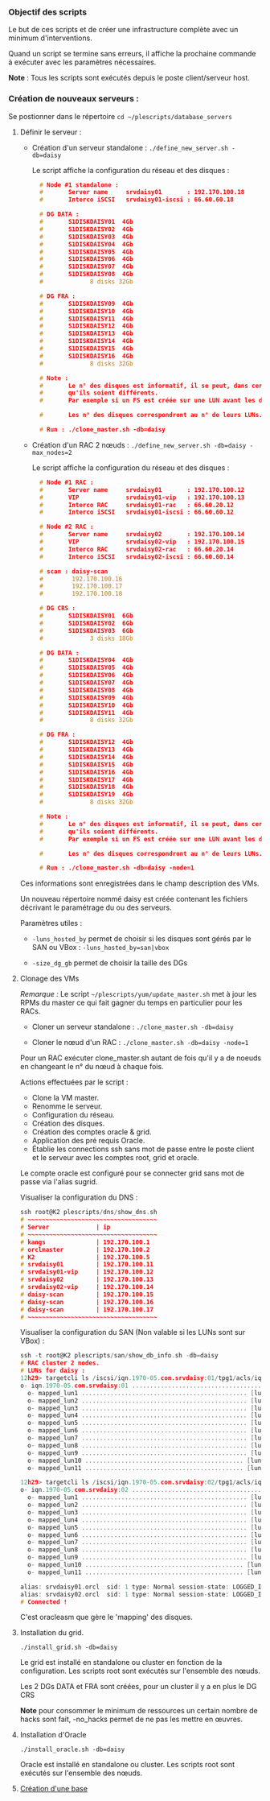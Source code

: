 ### Objectif des scripts

Le but de ces scripts et de créer une infrastructure complète avec un minimum
d'interventions.

Quand un script se termine sans erreurs, il affiche la prochaine commande à exécuter
avec les paramètres nécessaires.

**Note** : Tous les scripts sont exécutés depuis le poste client/serveur host.

### Création de nouveaux serveurs :

Se postionner dans le répertoire `cd ~/plescripts/database_servers`

1.	Définir le serveur :

	* Création d'un serveur standalone : `./define_new_server.sh -db=daisy`

	  Le script affiche la configuration du réseau et des disques :

	  ```c
		# Node #1 standalone :
		#       Server name     srvdaisy01       : 192.170.100.18
		#       Interco iSCSI   srvdaisy01-iscsi : 66.60.60.18

		# DG DATA :
		#       S1DISKDAISY01  4Gb
		#       S1DISKDAISY02  4Gb
		#       S1DISKDAISY03  4Gb
		#       S1DISKDAISY04  4Gb
		#       S1DISKDAISY05  4Gb
		#       S1DISKDAISY06  4Gb
		#       S1DISKDAISY07  4Gb
		#       S1DISKDAISY08  4Gb
		#             8 disks 32Gb

		# DG FRA :
		#       S1DISKDAISY09  4Gb
		#       S1DISKDAISY10  4Gb
		#       S1DISKDAISY11  4Gb
		#       S1DISKDAISY12  4Gb
		#       S1DISKDAISY13  4Gb
		#       S1DISKDAISY14  4Gb
		#       S1DISKDAISY15  4Gb
		#       S1DISKDAISY16  4Gb
		#             8 disks 32Gb

		# Note :
		#       Le n° des disques est informatif, il se peut, dans certains cas,
		#       qu'ils soient différents.
		#       Par exemple si un FS est créée sur une LUN avant les disques pour ASM.

		#       Les n° des disques correspondront au n° de leurs LUNs.

		# Run : ./clone_master.sh -db=daisy
	  ```

	* Création d'un RAC 2 nœuds : `./define_new_server.sh -db=daisy -max_nodes=2`

	  Le script affiche la configuration du réseau et des disques :

	  ```c
		# Node #1 RAC :
		#       Server name     srvdaisy01       : 192.170.100.12
		#       VIP             srvdaisy01-vip   : 192.170.100.13
		#       Interco RAC     srvdaisy01-rac   : 66.60.20.12
		#       Interco iSCSI   srvdaisy01-iscsi : 66.60.60.12

		# Node #2 RAC :
		#       Server name     srvdaisy02       : 192.170.100.14
		#       VIP             srvdaisy02-vip   : 192.170.100.15
		#       Interco RAC     srvdaisy02-rac   : 66.60.20.14
		#       Interco iSCSI   srvdaisy02-iscsi : 66.60.60.14

		# scan : daisy-scan
		#        192.170.100.16
		#        192.170.100.17
		#        192.170.100.18

		# DG CRS :
		#       S1DISKDAISY01  6Gb
		#       S1DISKDAISY02  6Gb
		#       S1DISKDAISY03  6Gb
		#             3 disks 18Gb

		# DG DATA :
		#       S1DISKDAISY04  4Gb
		#       S1DISKDAISY05  4Gb
		#       S1DISKDAISY06  4Gb
		#       S1DISKDAISY07  4Gb
		#       S1DISKDAISY08  4Gb
		#       S1DISKDAISY09  4Gb
		#       S1DISKDAISY10  4Gb
		#       S1DISKDAISY11  4Gb
		#             8 disks 32Gb

		# DG FRA :
		#       S1DISKDAISY12  4Gb
		#       S1DISKDAISY13  4Gb
		#       S1DISKDAISY14  4Gb
		#       S1DISKDAISY15  4Gb
		#       S1DISKDAISY16  4Gb
		#       S1DISKDAISY17  4Gb
		#       S1DISKDAISY18  4Gb
		#       S1DISKDAISY19  4Gb
		#             8 disks 32Gb

		# Note :
		#       Le n° des disques est informatif, il se peut, dans certains cas,
		#       qu'ils soient différents.
		#       Par exemple si un FS est créée sur une LUN avant les disques pour ASM.

		#       Les n° des disques correspondront au n° de leurs LUNs.

		# Run : ./clone_master.sh -db=daisy -node=1
	  ```

	Ces informations sont enregistrées dans le champ description des VMs.

	Un nouveau répertoire nommé daisy est créée contenant les fichiers décrivant
	le paramétrage du ou des serveurs.

	Paramètres utiles :
	 * `-luns_hosted_by` permet de choisir si les disques sont gérés par le SAN ou VBox : `-luns_hosted_by=san|vbox`

	 * `-size_dg_gb` permet de choisir la taille des DGs

2.	Clonage des VMs

	_Remarque :_  Le script `~/plescripts/yum/update_master.sh` met à jour les
	RPMs du master ce qui fait gagner du temps en particulier pour les RACs.

	* Cloner un serveur standalone : `./clone_master.sh -db=daisy`

	* Cloner le nœud d'un RAC      : `./clone_master.sh -db=daisy -node=1`

	Pour un RAC exécuter clone_master.sh autant de fois qu'il y a de noeuds en
	changeant le n° du nœud à chaque fois.

	Actions effectuées par le script :

	* Clone la VM master.
	* Renomme le serveur.
	* Configuration du réseau.
	* Création des disques.
	* Création des comptes oracle & grid.
	* Application des pré requis Oracle.
	* Établie les connections ssh sans mot de passe entre le poste client et
	le serveur avec les comptes root, grid et oracle.

	Le compte oracle est configuré pour se connecter grid sans mot de passe via
	l'alias sugrid.

	Visualiser la configuration du DNS :

	```c
	ssh root@K2 plescripts/dns/show_dns.sh
	# ~~~~~~~~~~~~~~~~~~~~~~~~~~~~~~~~~~~~
	# Server             | ip
	# ~~~~~~~~~~~~~~~~~~~~~~~~~~~~~~~~~~~~
	# kangs              | 192.170.100.1
	# orclmaster         | 192.170.100.2
	# K2                 | 192.170.100.5
	# srvdaisy01         | 192.170.100.11
	# srvdaisy01-vip     | 192.170.100.12
	# srvdaisy02         | 192.170.100.13
	# srvdaisy02-vip     | 192.170.100.14
	# daisy-scan         | 192.170.100.15
	# daisy-scan         | 192.170.100.16
	# daisy-scan         | 192.170.100.17
	# ~~~~~~~~~~~~~~~~~~~~~~~~~~~~~~~~~~~~
	```

	Visualiser la configuration du SAN (Non valable si les LUNs sont sur VBox) :

	```c
	ssh -t root@K2 plescripts/san/show_db_info.sh -db=daisy
	# RAC cluster 2 nodes.
	# LUNs for daisy :
	12h29> targetcli ls /iscsi/iqn.1970-05.com.srvdaisy:01/tpg1/acls/iqn.1970-05.com.srvdaisy:01
	o- iqn.1970-05.com.srvdaisy:01 ................................................ [Mapped LUNs: 11]
	  o- mapped_lun1 .............................................. [lun1 block/asm01_lvdaisy01 (rw)]
	  o- mapped_lun2 .............................................. [lun2 block/asm01_lvdaisy02 (rw)]
	  o- mapped_lun3 .............................................. [lun3 block/asm01_lvdaisy03 (rw)]
	  o- mapped_lun4 .............................................. [lun4 block/asm01_lvdaisy04 (rw)]
	  o- mapped_lun5 .............................................. [lun5 block/asm01_lvdaisy05 (rw)]
	  o- mapped_lun6 .............................................. [lun6 block/asm01_lvdaisy06 (rw)]
	  o- mapped_lun7 .............................................. [lun7 block/asm01_lvdaisy07 (rw)]
	  o- mapped_lun8 .............................................. [lun8 block/asm01_lvdaisy08 (rw)]
	  o- mapped_lun9 .............................................. [lun9 block/asm01_lvdaisy09 (rw)]
	  o- mapped_lun10 ............................................ [lun10 block/asm01_lvdaisy10 (rw)]
	  o- mapped_lun11 ............................................ [lun11 block/asm01_lvdaisy11 (rw)]

	12h29> targetcli ls /iscsi/iqn.1970-05.com.srvdaisy:02/tpg1/acls/iqn.1970-05.com.srvdaisy:02
	o- iqn.1970-05.com.srvdaisy:02 ................................................ [Mapped LUNs: 11]
	  o- mapped_lun1 .............................................. [lun1 block/asm01_lvdaisy01 (rw)]
	  o- mapped_lun2 .............................................. [lun2 block/asm01_lvdaisy02 (rw)]
	  o- mapped_lun3 .............................................. [lun3 block/asm01_lvdaisy03 (rw)]
	  o- mapped_lun4 .............................................. [lun4 block/asm01_lvdaisy04 (rw)]
	  o- mapped_lun5 .............................................. [lun5 block/asm01_lvdaisy05 (rw)]
	  o- mapped_lun6 .............................................. [lun6 block/asm01_lvdaisy06 (rw)]
	  o- mapped_lun7 .............................................. [lun7 block/asm01_lvdaisy07 (rw)]
	  o- mapped_lun8 .............................................. [lun8 block/asm01_lvdaisy08 (rw)]
	  o- mapped_lun9 .............................................. [lun9 block/asm01_lvdaisy09 (rw)]
	  o- mapped_lun10 ............................................ [lun10 block/asm01_lvdaisy10 (rw)]
	  o- mapped_lun11 ............................................ [lun11 block/asm01_lvdaisy11 (rw)]

	alias: srvdaisy01.orcl  sid: 1 type: Normal session-state: LOGGED_IN
	alias: srvdaisy02.orcl  sid: 1 type: Normal session-state: LOGGED_IN
	# Connected !
	```

	C'est oracleasm que gère le 'mapping' des disques.

3.	Installation du grid.

	`./install_grid.sh -db=daisy`

	Le grid est installé en standalone ou cluster en fonction de la configuration.
	Les scripts root sont exécutés sur l'ensemble des nœuds.

	Les 2 DGs DATA et FRA sont créées, pour un cluster il y a en plus le DG CRS

	__Note__ pour consommer le minimum de ressources un certain nombre de hacks
	sont fait, -no_hacks permet de ne pas les mettre en œuvres.

4.	Installation d'Oracle

	`./install_oracle.sh -db=daisy`

	Oracle est installé en standalone ou cluster. Les scripts root sont exécutés
	sur l'ensemble des nœuds.

5.	[Création d'une base](https://github.com/PhilippeLeroux/plescripts/tree/master/db/README.md)
